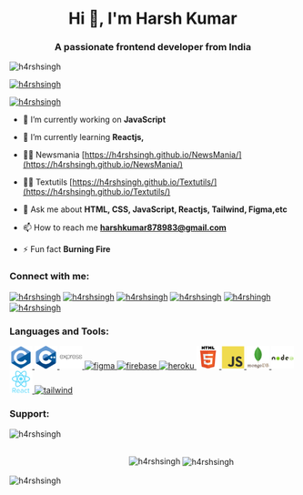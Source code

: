 <h1 align="center">Hi 👋, I'm Harsh Kumar</h1>
<h3 align="center">A passionate frontend developer from India</h3>

<p align="left"> <img src="https://komarev.com/ghpvc/?username=h4rshsingh&label=Profile%20views&color=0e75b6&style=flat" alt="h4rshsingh" /> </p>

<p align="left"> <a href="https://github.com/ryo-ma/github-profile-trophy"><img src="https://github-profile-trophy.vercel.app/?username=h4rshsingh" alt="h4rshsingh" /></a> </p>

<p align="left"> <a href="https://twitter.com/h4rshsingh" target="blank"><img src="https://img.shields.io/twitter/follow/h4rshsingh?logo=twitter&style=for-the-badge" alt="h4rshsingh" /></a> </p>

- 🔭 I’m currently working on **JavaScript**

- 🌱 I’m currently learning **Reactjs,**

- 👨‍💻 Newsmania [https://h4rshsingh.github.io/NewsMania/](https://h4rshsingh.github.io/NewsMania/)

- 👨‍💻 Textutils [https://h4rshsingh.github.io/Textutils/](https://h4rshsingh.github.io/Textutils/)

- 💬 Ask me about **HTML, CSS, JavaScript, Reactjs, Tailwind, Figma,etc**

- 📫 How to reach me **harshkumar878983@gmail.com**

- ⚡ Fun fact **Burning Fire**

<h3 align="left">Connect with me:</h3>
<p align="left">
<a href="https://twitter.com/h4rshsingh" target="blank"><img align="center" src="https://raw.githubusercontent.com/rahuldkjain/github-profile-readme-generator/master/src/images/icons/Social/twitter.svg" alt="h4rshsingh" height="30" width="40" /></a>
<a href="https://linkedin.com/in/h4rshsingh" target="blank"><img align="center" src="https://raw.githubusercontent.com/rahuldkjain/github-profile-readme-generator/master/src/images/icons/Social/linked-in-alt.svg" alt="h4rshsingh" height="30" width="40" /></a>
<a href="https://codepen.io/h4rshsingh" target="blank"><img align="center" src="https://raw.githubusercontent.com/rahuldkjain/github-profile-readme-generator/master/src/images/icons/Social/codepen.svg" alt="h4rshsingh" height="30" width="40" /></a>
<a href="https://fb.com/h4rshsingh" target="blank"><img align="center" src="https://raw.githubusercontent.com/rahuldkjain/github-profile-readme-generator/master/src/images/icons/Social/facebook.svg" alt="h4rshsingh" height="30" width="40" /></a>
<a href="https://instagram.com/h4rshingh" target="blank"><img align="center" src="https://raw.githubusercontent.com/rahuldkjain/github-profile-readme-generator/master/src/images/icons/Social/instagram.svg" alt="h4rshingh" height="30" width="40" /></a>
<a href="https://www.hackerrank.com/h4rshsingh" target="blank"><img align="center" src="https://raw.githubusercontent.com/rahuldkjain/github-profile-readme-generator/master/src/images/icons/Social/hackerrank.svg" alt="h4rshsingh" height="30" width="40" /></a>
</p>

<h3 align="left">Languages and Tools:</h3>
<p align="left"> <a href="https://www.cprogramming.com/" target="_blank" rel="noreferrer"> <img src="https://raw.githubusercontent.com/devicons/devicon/master/icons/c/c-original.svg" alt="c" width="40" height="40"/> </a> <a href="https://www.w3schools.com/cpp/" target="_blank" rel="noreferrer"> <img src="https://raw.githubusercontent.com/devicons/devicon/master/icons/cplusplus/cplusplus-original.svg" alt="cplusplus" width="40" height="40"/> </a> <a href="https://expressjs.com" target="_blank" rel="noreferrer"> <img src="https://raw.githubusercontent.com/devicons/devicon/master/icons/express/express-original-wordmark.svg" alt="express" width="40" height="40"/> </a> <a href="https://www.figma.com/" target="_blank" rel="noreferrer"> <img src="https://www.vectorlogo.zone/logos/figma/figma-icon.svg" alt="figma" width="40" height="40"/> </a> <a href="https://firebase.google.com/" target="_blank" rel="noreferrer"> <img src="https://www.vectorlogo.zone/logos/firebase/firebase-icon.svg" alt="firebase" width="40" height="40"/> </a> <a href="https://heroku.com" target="_blank" rel="noreferrer"> <img src="https://www.vectorlogo.zone/logos/heroku/heroku-icon.svg" alt="heroku" width="40" height="40"/> </a> <a href="https://www.w3.org/html/" target="_blank" rel="noreferrer"> <img src="https://raw.githubusercontent.com/devicons/devicon/master/icons/html5/html5-original-wordmark.svg" alt="html5" width="40" height="40"/> </a> <a href="https://developer.mozilla.org/en-US/docs/Web/JavaScript" target="_blank" rel="noreferrer"> <img src="https://raw.githubusercontent.com/devicons/devicon/master/icons/javascript/javascript-original.svg" alt="javascript" width="40" height="40"/> </a> <a href="https://www.mongodb.com/" target="_blank" rel="noreferrer"> <img src="https://raw.githubusercontent.com/devicons/devicon/master/icons/mongodb/mongodb-original-wordmark.svg" alt="mongodb" width="40" height="40"/> </a> <a href="https://nodejs.org" target="_blank" rel="noreferrer"> <img src="https://raw.githubusercontent.com/devicons/devicon/master/icons/nodejs/nodejs-original-wordmark.svg" alt="nodejs" width="40" height="40"/> </a> <a href="https://reactjs.org/" target="_blank" rel="noreferrer"> <img src="https://raw.githubusercontent.com/devicons/devicon/master/icons/react/react-original-wordmark.svg" alt="react" width="40" height="40"/> </a> <a href="https://tailwindcss.com/" target="_blank" rel="noreferrer"> <img src="https://www.vectorlogo.zone/logos/tailwindcss/tailwindcss-icon.svg" alt="tailwind" width="40" height="40"/> </a> </p>

<h3 align="left">Support:</h3>
<p><a href="https://www.buymeacoffee.com/h4rshsingh"> <img align="left" src="https://cdn.buymeacoffee.com/buttons/v2/default-yellow.png" height="50" width="210" alt="h4rshsingh" /></a></p><br><br>

<p><img align="left" src="https://github-readme-stats.vercel.app/api/top-langs?username=h4rshsingh&show_icons=true&locale=en&layout=compact" alt="h4rshsingh" /></p>

<p>&nbsp;<img align="center" src="https://github-readme-stats.vercel.app/api?username=h4rshsingh&show_icons=true&locale=en" alt="h4rshsingh" /></p>

<p><img align="center" src="https://github-readme-streak-stats.herokuapp.com/?user=h4rshsingh&" alt="h4rshsingh" /></p>
